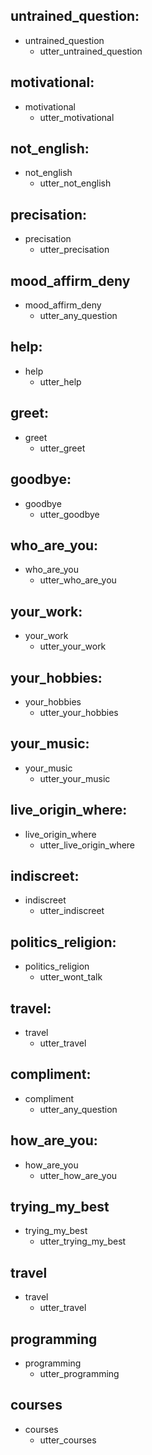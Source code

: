## untrained_question:
* untrained_question
  - utter_untrained_question

## motivational:
* motivational
  - utter_motivational

## not_english:
* not_english
  - utter_not_english

## precisation:
* precisation
  - utter_precisation

## mood_affirm_deny
* mood_affirm_deny
  - utter_any_question

## help:
* help
  - utter_help

## greet:
* greet
  - utter_greet

## goodbye:
* goodbye
  - utter_goodbye

## who_are_you:
* who_are_you
  - utter_who_are_you

## your_work:
* your_work
  - utter_your_work

## your_hobbies:
* your_hobbies
  - utter_your_hobbies

## your_music:
* your_music
  - utter_your_music

## live_origin_where:
* live_origin_where
  - utter_live_origin_where

## indiscreet:
* indiscreet
  - utter_indiscreet

## politics_religion:
* politics_religion
  - utter_wont_talk

## travel:
* travel
  - utter_travel

## compliment:
* compliment
  - utter_any_question

## how_are_you:
* how_are_you
  - utter_how_are_you

## trying_my_best
* trying_my_best
  - utter_trying_my_best

## travel
* travel
  - utter_travel

## programming
* programming
  - utter_programming

## courses
* courses
  - utter_courses



